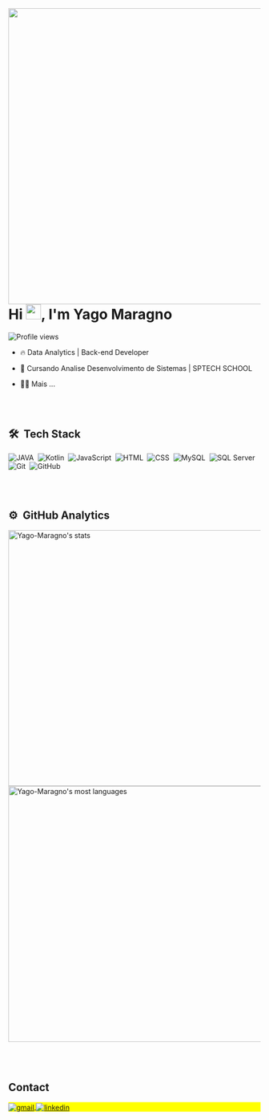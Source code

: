<img align="right" height="590em" src="https://raw.githubusercontent.com/gist/Yago-Maragno/cd55ec9f48558d127e9da024ef83975a/raw/a554594c519eb6fe2a46af118a1b7a479a9ab950/githubcard.svg"/>
<br></br>
<h1 align="left">Hi <img src="https://media.licdn.com/media/AAYQAQSOAAgAAQAAAAAAAB-zrMZEDXI2T62PSuT6kpB6qg.png" height="30px">, I'm Yago Maragno</h1>
<p align="left"> <img src="https://komarev.com/ghpvc/?username=Yago-Maragno&color=yellow" alt="Profile views" /> </p>

- 🔥 Data Analytics | Back-end Developer

- 🔭 Cursando Analise Desenvolvimento de Sistemas | SPTECH SCHOOL
  
- 👨‍💻 Mais ...



<br><br>

## 🛠 &nbsp;Tech Stack

![JAVA](https://img.shields.io/badge/-JAVA-05122A?style=flat&logo=openjdk)&nbsp;
![Kotlin](https://img.shields.io/badge/-Kotlin-05122A?style=flat&logo=kotlin)&nbsp;
![JavaScript](https://img.shields.io/badge/-JavaScript-05122A?style=flat&logo=javascript)&nbsp;
![HTML](https://img.shields.io/badge/-HTML-05122A?style=flat&logo=HTML5)&nbsp;
![CSS](https://img.shields.io/badge/-CSS-05122A?style=flat&logo=CSS3&logoColor=1572B6)&nbsp;
![MySQL](https://img.shields.io/badge/-MySQL-05122A?style=flat&logo=mysql)&nbsp;
![SQL Server](https://img.shields.io/badge/-SQLServer-05122A?style=flat&logo=microsoft-sql-server)&nbsp;
![Git](https://img.shields.io/badge/-Git-05122A?style=flat&logo=git)&nbsp;
![GitHub](https://img.shields.io/badge/-GitHub-05122A?style=flat&logo=github)&nbsp;

<br><br>

## ⚙️ &nbsp;GitHub Analytics

<p align="left">
<img width="510em" src="https://github-readme-stats.vercel.app/api?username=Yago-Maragno&show_icons=true&theme=dracula" alt="Yago-Maragno's stats"/>
<img width="510em" src="https://github-readme-stats.vercel.app/api/top-langs/?username=Yago-Maragno&layout=compact&theme=dracula" alt="Yago-Maragno's most languages"/>
</p>

<br><br>

## Contact

<p align="left" style="background:yellow">
<a href="mailto:goyapm04@gmail.com">
  <img align="center" src="https://img.shields.io/badge/-Yago Maragno-05122A?style=flat&logo=gmail" alt="gmail"/>
</a>
<a href="https://www.linkedin.com/in/yago-pires-maragno-158761209/" target="_blank">
  <img align="center" src="https://img.shields.io/badge/-Yago Maragno-05122A?style=flat&logo=linkedin" alt="linkedin"/>
</a>
</p>
